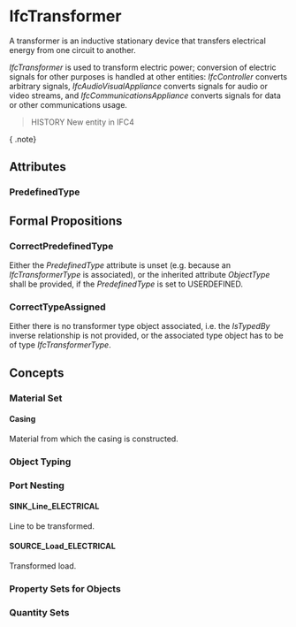 # IfcTransformer

A transformer is an inductive stationary device that transfers electrical energy from one circuit to another.<!-- end of definition -->

_IfcTransformer_ is used to transform electric power; conversion of electric signals for other purposes is handled at other entities: _IfcController_ converts arbitrary signals, _IfcAudioVisualAppliance_ converts signals for audio or video streams, and _IfcCommunicationsAppliance_ converts signals for data or other communications usage.

> HISTORY  New entity in IFC4

{ .note}
>

## Attributes

### PredefinedType


## Formal Propositions

### CorrectPredefinedType
Either the _PredefinedType_ attribute is unset (e.g. because an _IfcTransformerType_ is associated), or the inherited attribute _ObjectType_ shall be provided, if the _PredefinedType_ is set to USERDEFINED.

### CorrectTypeAssigned
Either there is no transformer type object associated, i.e. the _IsTypedBy_ inverse relationship is not provided, or the associated type object has to be of type _IfcTransformerType_.

## Concepts

### Material Set



#### Casing

Material from which the casing is constructed.

### Object Typing



### Port Nesting



#### SINK_Line_ELECTRICAL

Line to be transformed.

#### SOURCE_Load_ELECTRICAL

Transformed load.

### Property Sets for Objects



### Quantity Sets



